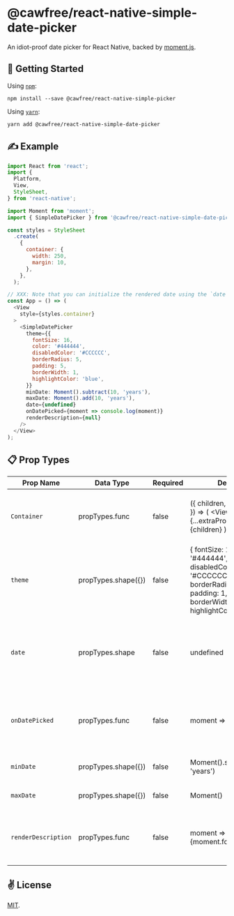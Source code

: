 # @cawfree/react-native-simple-date-picker
An idiot-proof date picker for React Native, backed by [moment.js](https://github.com/moment/moment).

## 🚀 Getting Started

Using [`npm`]():
```
npm install --save @cawfree/react-native-simple-picker
```

Using [`yarn`]():
```
yarn add @cawfree/react-native-simple-date-picker
```

## ✍️ Example

```javascript
import React from 'react';
import {
  Platform,
  View,
  StyleSheet,
} from 'react-native';

import Moment from 'moment';
import { SimpleDatePicker } from '@cawfree/react-native-simple-date-picker';

const styles = StyleSheet
  .create(
    {
      container: {
        width: 250,
        margin: 10,
      },
    },
  );

// XXX: Note that you can initialize the rendered date using the `date` prop, or provide some custom view.
const App = () => (
  <View
    style={styles.container}
  >
    <SimpleDatePicker
      theme={{
        fontSize: 16,
        color: '#444444',
        disabledColor: '#CCCCCC',
        borderRadius: 5,
        padding: 5,
        borderWidth: 1,
        highlightColor: 'blue',
      }}
      minDate: Moment().subtract(10, 'years'),
      maxDate: Moment().add(10, 'years'),
      date={undefined}
      onDatePicked={moment => console.log(moment)}
      renderDescription={null}
    />
  </View>
);

```

## 📋 Prop Types


| Prop Name             | Data Type             | Required  | Default                                                                                                                                           | Description                                                                                                                       |
|---------------------  |---------------------  |---------- |-------------------------------------------------------------------------------------------------------------------------------------------------- |---------------------------------------------------------------------------------------------------------------------------------- |
| `Container`           | propTypes.func        | false     | ({ children, ...extraProps }) => (   <View     {...extraProps}   >     {children}    </View> )                                                    | Defines the React Component instance to use when containing the DatePicker components.                                            |
| `theme`               | propTypes.shape({})   | false     | {   fontSize: 16,   color: '#444444',   disabledColor: '#CCCCCC',   borderRadius: 5,   padding: 1,   borderWidth: 1,   highlightColor: 'blue', }  | Defines some style configuration for the <SimpleDatePicker />.                                                                    |
| `date`                | propTypes.shape       | false     | undefined                                                                                                                                         | A moment object. Can be used to define the current date to render using the SimpleDatePicker, or can be left `null`/`undefined`.  |
| `onDatePicked`        | propTypes.func        | false     | moment => null                                                                                                                                    | Callback for when the user has finished selecting a date, or made an update to an existing date and that date is valid.           |
| `minDate`             | propTypes.shape({})   | false     | Moment().subtract(100, 'years')                                                                                                                   | The minimum allowable selectable date.                                                                                            |
| `maxDate`             | propTypes.shape({})   | false     | Moment()                                                                                                                                          | The maximum allowable selectable date.                                                                                            |
| `renderDescription`   | propTypes.func        | false     | moment => <Text>{moment.format(...)}</Text>                                                                                                       | A function that can be called to render a React component once a valid date has been selected.                                    |

## ✌️ License
[MIT](https://opensource.org/licenses/MIT).
